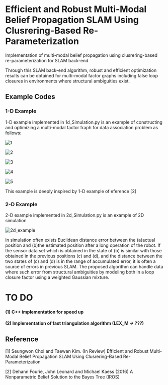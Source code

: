 # Efficient and Robust Multi-Modal Belief Propagation SLAM Using Clusrering-Based Re-Parameterization

Implementation of multi-modal belief propagation using clusrering-based re-parameterization for SLAM back-end

Through this SLAM back-end algorithm, robust and efficient optimization results can be obtained for multi-modal factor graphs including false loop closures in environments where structural ambiguities exist.

## Example Codes

### 1-D Example

1-D example implemented in 1d_Simulation.py is an example of constructing and optimizing a multi-modal factor fraph for data association problem as follows:

![1](https://user-images.githubusercontent.com/38591115/109464852-ae2ac680-7aaa-11eb-8fa2-3d2e956fbe4e.PNG)

![2](https://user-images.githubusercontent.com/38591115/109464873-b551d480-7aaa-11eb-8e4f-9ebf462d8304.PNG)

![3](https://user-images.githubusercontent.com/38591115/109464883-baaf1f00-7aaa-11eb-8da4-b07b76d8e22b.PNG)

![4](https://user-images.githubusercontent.com/38591115/109464891-be42a600-7aaa-11eb-9a24-93c4312c5834.PNG)

![5](https://user-images.githubusercontent.com/38591115/109464894-c13d9680-7aaa-11eb-884f-6eaf9e4b6e98.PNG)

This example is deeply inspired by 1-D example of eference [2]

### 2-D Example

2-D example implemented in 2d_Simulation.py is an example of 2D simulation

![2d_example](https://user-images.githubusercontent.com/38591115/109468148-8d18a480-7aaf-11eb-97f7-0f380d6f1a9a.png)

In simulation often exists Euclidean distance error between the (a)actual position and (b)the estimated position after a long operation of the robot. If the sensor data set which is obtained in the state of (b) is similar with those obtained in the previous positions (c) and (d), and the distance between the two states of (c) and (d) is in the range of accumulated error, it is often a source of errors in previous SLAM. The proposed algorithm can handle data where such error from structural ambiguities by modeling both in a loop closure factor using a weighted Gaussian mixture.


# TO DO

#### (1) C++ implementation for speed up
#### (2) Implementation of fast triangulation algorithm (LEX_M -> ???)

## Reference

[1] Seungwon Choi and Taewan Kim. (In Review) Efficient and Robust Multi-Modal Belief Propagation SLAM Using Clusrering-Based Re-Parameterization

[2] Dehann Fourie, John Leonard and Michael Kaess (2016) A Nonparametric Belief Solution to the Bayes Tree (IROS)
